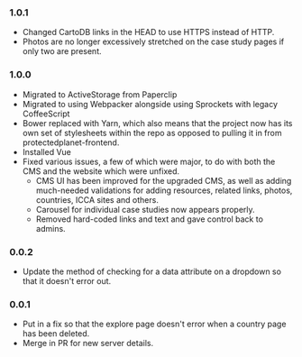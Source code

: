### 1.0.1

* Changed CartoDB links in the HEAD to use HTTPS instead of HTTP.
* Photos are no longer excessively stretched on the case study pages if only two are present.

### 1.0.0 

* Migrated to ActiveStorage from Paperclip
* Migrated to using Webpacker alongside using Sprockets with legacy CoffeeScript
* Bower replaced with Yarn, which also means that the project now has its own set of stylesheets within the repo as opposed to pulling it in from protectedplanet-frontend.
* Installed Vue
* Fixed various issues, a few of which were major, to do with both the CMS and the website which were unfixed.
    - CMS UI has been improved for the upgraded CMS, as well as adding much-needed validations for adding resources, related links, photos, countries, ICCA sites and others.
    - Carousel for individual case studies now appears properly.
    - Removed hard-coded links and text and gave control back to admins.

### 0.0.2

* Update the method of checking for a data attribute on a dropdown so that it doesn't error out.

### 0.0.1

* Put in a fix so that the explore page doesn't error when a country page has been deleted.
* Merge in PR for new server details.